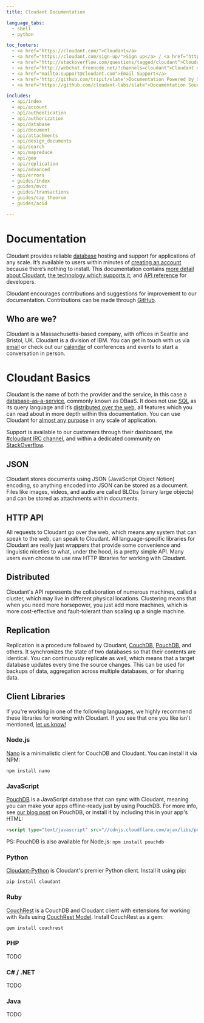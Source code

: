 ```yaml
---
title: Cloudant Documentation

language_tabs:
  - shell
  - python

toc_footers:
  - <a href="https://cloudant.com/">Cloudant</a>
  - <a href="https://cloudant.com/sign-up/">Sign up</a> / <a href="https://cloudant.com/sign-in/">Sign in</a>
  - <a href="http://stackoverflow.com/questions/tagged/cloudant">Cloudant on StackOverflow</a>
  - <a href="http://webchat.freenode.net/?channels=cloudant">Cloudant on IRC</a>
  - <a href="mailto:support@cloudant.com">Email Support</a>
  - <a href='http://github.com/tripit/slate'>Documentation Powered by Slate</a>
  - <a href="https://github.com/cloudant-labs/slate">Documentation Source</a>

includes:
  - api/index
  - api/account
  - api/authentication
  - api/authorization
  - api/database
  - api/document
  - api/attachments
  - api/design_documents
  - api/search
  - api/mapreduce
  - api/geo
  - api/replication
  - api/advanced
  - api/errors
  - guides/index
  - guides/mvcc
  - guides/transactions
  - guides/cap_theorum
  - guides/acid

---
```


# Documentation

Cloudant provides reliable [database](#databases) hosting and support for applications of any scale. It’s available to users within minutes of [creating an account](https://cloudant.com/sign-up/) because there’s nothing to install. This documentation contains [more detail about Cloudant](#why_cloudant), [the technology which supports it](#no_SQL), and [API reference](#api-reference) for developers.

Cloudant encourages contributions and suggestions for improvement to our documentation. Contributions can be made through [GitHub](https://github.com/cloudant-labs/slate). 

## Who are we?

Cloudant is a Massachusetts-based company, with offices in Seattle and Bristol, UK. Cloudant is a division of IBM. You can get in touch with us via [email](mailto:support@cloudant.com) or check out our [calendar](#) of conferences and events to start a conversation in person.

# Cloudant Basics

<div id="why_cloudant"></div>

Cloudant is the name of both the provider and the service, in this case a [database-as-a-service](https://cloudant.com/product/comparison-of-dbaas/), commonly known as DBaaS. It does not use [SQL](#no_SQL) as its query language and it’s [distributed over the web](#distributed), all features which you can read about in more depth within this documentation. You can use Cloudant for [almost any purpose](https://cloudant.com/terms/) in any scale of application.

Support is available to our customers through their dashboard, the <a href="http://webchat.freenode.net?channels=cloudant&amp;uio=MTE9MTk117">#cloudant IRC channel</a>, and within a dedicated community on [StackOverflow](http://stackoverflow.com/questions/tagged/cloudant).

## JSON

<div id="no_SQL"></div>

Cloudant stores documents using JSON (JavaScript Object Notion) encoding, so anything encoded into JSON can be stored as a document. Files like images, videos, and audio are called BLObs (binary large objects) and can be stored as attachments within documents.

## HTTP API

<div id="http_driv"></div>

All requests to Cloudant go over the web, which means any system that can speak to the web, can speak to Cloudant. All language-specific libraries for Cloudant are really just wrappers that provide some convenience and linguistic niceties to what, under the hood, is a pretty simple API. Many users even choose to use raw HTTP libraries for working with Cloudant.

## Distributed

<div id="distributed"></div>

Cloudant's API represents the collaboration of numerous machines, called a cluster, which may live in different physical locations. Clustering means that when you need more horsepower, you just add more machines, which is more cost-effective and fault-tolerant than scaling up a single machine.

## Replication

<div id="replication"></div>

Replication is a procedure followed by Cloudant, [CouchDB](http://couchdb.apache.org/), [PouchDB](http://junk.arandomurl.com/), and others. It synchronizes the state of two databases so that their contents are identical. You can continuously replicate as well, which means that a target database updates every time the source changes. This can be used for backups of data, aggregation across multiple databases, or for sharing data.

## Client Libraries

If you're working in one of the following languages, we highly recommend these libraries for working with Cloudant. If you see that one you like isn't mentioned, [let us know!](https://github.com/cloudant-labs/slate/issues)

### Node.js

[Nano](https://github.com/dscape/nano) is a minimalistic client for CouchDB and Cloudant. You can install it via NPM:

```
npm install nano
```

### JavaScript

[PouchDB](http://pouchdb.com/) is a JavaScript database that can sync with Cloudant, meaning you can make your apps offline-ready just by using PouchDB. For more info, see [our blog post](https://cloudant.com/blog/pouchdb) on PouchDB, or install it by including this in your app's HTML:

```html
<script type="text/javascript" src="//cdnjs.cloudflare.com/ajax/libs/pouchdb/2.2.0/pouchdb.min.js"></script>
```

PS: PouchDB is also available for Node.js: `npm install pouchdb`

### Python

[Cloudant-Python](https://github.com/cloudant-labs/cloudant-python) is Cloudant's premier Python client. Install it using pip:

```
pip install cloudant
```

### Ruby

[CouchRest](https://github.com/couchrest/couchrest) is a CouchDB and Cloudant client with extensions for working with Rails using [CouchRest Model](https://github.com/couchrest/couchrest_model). Install CouchRest as a gem:

```
gem install couchrest
```

### PHP

TODO

### C# / .NET

TODO

### Java

TODO
